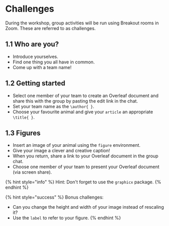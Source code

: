 # Challenges

During the workshop, group activities will be run using Breakout rooms in Zoom. These are referred to as challenges.

## 1.1 Who are you?

* Introduce yourselves.
* Find one thing you all have in common.
* Come up with a team name!

##  1.2 Getting started

* Select one member of your team to create an Overleaf document and share this with the group by pasting the edit link in the chat.
* Set your team name as the `\author{ }`.
* Choose your favourite animal and give your `article` an appropriate `\title{ }`.

##  1.3 Figures

* Insert an image of your animal using the `figure` environment.
* Give your image a clever and creative caption!
* When you return, share a link to your Overleaf document in the group chat.
* Choose one member of your team to present your Overleaf document \(via screen share\).

{% hint style="info" %}
Hint: Don't forget to use the `graphicx` package.
{% endhint %}

{% hint style="success" %}
Bonus challenges: 

* Can you change the height and width of your image instead of rescaling it?
* Use the `label` to refer to your figure.
{% endhint %}

